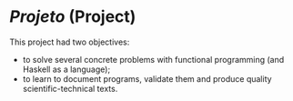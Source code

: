 # *Projeto* (Project)

This project had two objectives:

- to solve several concrete problems with functional programming (and Haskell as a language);
- to learn to document programs, validate them and produce quality scientific-technical texts.
